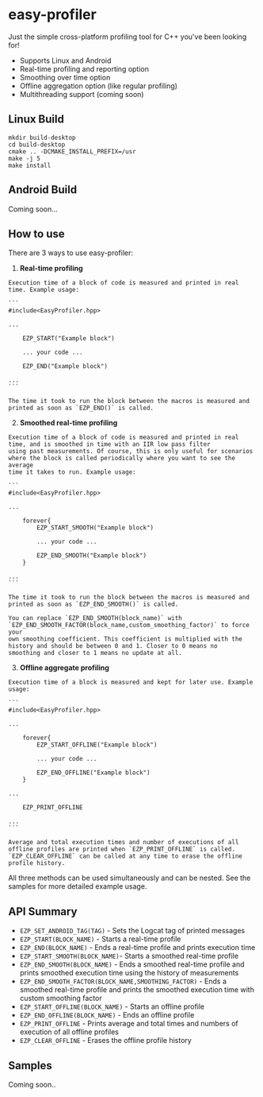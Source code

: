 easy-profiler
=============

Just the simple cross-platform profiling tool for C++ you've been looking for!

  - Supports Linux and Android
  - Real-time profiling and reporting option
  - Smoothing over time option
  - Offline aggregation option (like regular profiling)
  - Multithreading support (coming soon)

Linux Build
-----------

```
mkdir build-desktop
cd build-desktop
cmake .. -DCMAKE_INSTALL_PREFIX=/usr
make -j 5
make install
```

Android Build
-------------

Coming soon...

How to use
----------

There are 3 ways to use easy-profiler:

  1. **Real-time profiling**

    Execution time of a block of code is measured and printed in real time. Example usage:

    ```
    #include<EasyProfiler.hpp>

    ...

        EZP_START("Example block")

        ... your code ...

        EZP_END("Example block")

    ...
    ```

    The time it took to run the block between the macros is measured and printed as soon as `EZP_END()` is called.

  2. **Smoothed real-time profiling**

    Execution time of a block of code is measured and printed in real time, and is smoothed in time with an IIR low pass filter
    using past measurements. Of course, this is only useful for scenarios where the block is called periodically where you want to see the average
    time it takes to run. Example usage:

    ```
    #include<EasyProfiler.hpp>

    ...

        forever{
            EZP_START_SMOOTH("Example block")

            ... your code ...

            EZP_END_SMOOTH("Example block")
        }

    ...
    ```

    The time it took to run the block between the macros is measured and printed as soon as `EZP_END_SMOOTH()` is called.

    You can replace `EZP_END_SMOOTH(block_name)` with `EZP_END_SMOOTH_FACTOR(block_name,custom_smoothing_factor)` to force your
    own smoothing coefficient. This coefficient is multiplied with the history and should be between 0 and 1. Closer to 0 means no
    smoothing and closer to 1 means no update at all.

  3. **Offline aggregate profiling**

    Execution time of a block is measured and kept for later use. Example usage:

    ```
    #include<EasyProfiler.hpp>

    ...

        forever{
            EZP_START_OFFLINE("Example block")

            ... your code ...

            EZP_END_OFFLINE("Example block")
        }

    ...

        EZP_PRINT_OFFLINE

    ...
    ```

    Average and total execution times and number of executions of all offline profiles are printed when `EZP_PRINT_OFFLINE` is called.
    `EZP_CLEAR_OFFLINE` can be called at any time to erase the offline profile history.

All three methods can be used simultaneously and can be nested. See the samples for more detailed example usage.

API Summary
-----------

  - `EZP_SET_ANDROID_TAG(TAG)` - Sets the Logcat tag of printed messages
  - `EZP_START(BLOCK_NAME)` - Starts a real-time profile
  - `EZP_END(BLOCK_NAME)` - Ends a real-time profile and prints execution time
  - `EZP_START_SMOOTH(BLOCK_NAME)`- Starts a smoothed real-time profile
  - `EZP_END_SMOOTH(BLOCK_NAME)` - Ends a smoothed real-time profile and prints smoothed execution time using the history of measurements
  - `EZP_END_SMOOTH_FACTOR(BLOCK_NAME,SMOOTHING_FACTOR)` - Ends a smoothed real-time profile and prints the smoothed execution time with custom smoothing factor
  - `EZP_START_OFFLINE(BLOCK_NAME)` - Starts an offline profile
  - `EZP_END_OFFLINE(BLOCK_NAME)` - Ends an offline profile
  - `EZP_PRINT_OFFLINE` - Prints average and total times and numbers of execution of all offline profiles
  - `EZP_CLEAR_OFFLINE` - Erases the offline profile history

Samples
-------

Coming soon..

